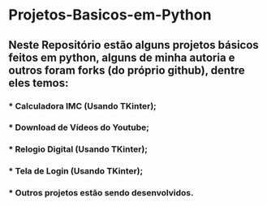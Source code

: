 # Projetos-Basicos-em-Python

## Neste Repositório estão alguns projetos básicos feitos em python, alguns de minha autoria e outros foram forks (do próprio github), dentre eles temos:

### * Calculadora IMC (Usando TKinter);
### * Download de Vídeos do Youtube;
### * Relogio Digital (Usando TKinter);
### * Tela de Login (Usando TKinter);
### * Outros projetos estão sendo desenvolvidos.
